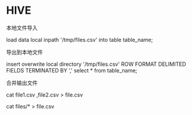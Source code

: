 # HIVE

本地文件导入

load data local inpath '/tmp/files.csv' into table table_name;

导出到本地文件

insert overwrite local directory '/tmp/files.csv' ROW FORMAT DELIMITED FIELDS TERMINATED BY ',' select * from table_name;

合并输出文件

cat file1.csv ,file2.csv > file.csv

cat files/* > file.csv

